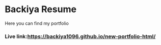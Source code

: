 # Backiya Resume 
Here you can find my portfolio

### Live link:https://backiya1096.github.io/new-portfolio-html/


